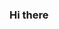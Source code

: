 ### Hi there

<!--
**Fateme-Ahsan/Fateme-Ahsan** is a ✨ _special_ ✨ repository because its `README.md` (this file) appears on your GitHub profile.

Here are some ideas to get you started:

- 🔭 I’m currently working on ...
- 🌱 I’m currently learning ...
- I’m looking to collaborate on ...
- I’m looking for help with ...
- 💬 Ask me about ...
- 📫 How to reach me: ...
- Pronouns: ...
- ⚡ Fun fact: ...
-->
